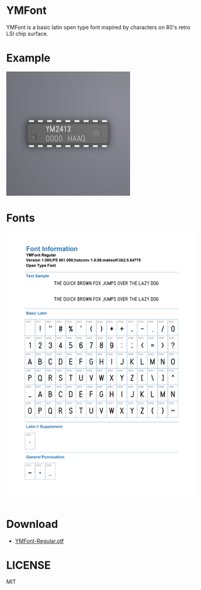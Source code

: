 # YMFont

YMFont is a basic latin open type font inspired by characters on 80's retro LSI chip surface.

# Example
![](./img/sample.jpg)

# Fonts
![](./img/ymfont.png)

# Download
- [YMFont-Regular.otf](./dist/YMFont-Regular.otf)

# LICENSE
MIT


